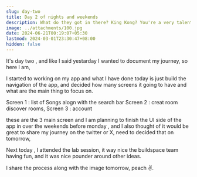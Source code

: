 ```yaml
---
slug: day-two
title: Day 2 of nights and weekends
description: What do they got in there? King Kong? You're a very talented young man, with your own clever thoughts and ideas. Do you need a manager? I was part of something special. Did he just throw my cat out of the window? Do you have any idea how long it takes those cups to decompose.
image: ../attachments/100.jpg
date: 2024-06-21T00:19:07+05:30
lastmod: 2024-03-01T23:30:47+08:00
hidden: false
---
```


It's day two , and like I said yestarday I wanted to document my journey, so here I am,

I started to working on my app and what I have done today is just build the navigation of the app, and decided how many screens it going to have and what are the main thing to focus on.

Screen 1 : list of Songs alogn with the search bar
Screen 2 : creat room discover rooms,
Screen 3 : account

these are the 3 main screen and I am planning to finish the UI side of the app in over the weekends before monday , and I also thought of it would be great to share my journey on the twitter or X, need to decided that on tomorrow,

Next today , I attended the lab session, it way nice the buildspace team having fun, and it was nice pounder around other ideas.

I share the process along with the image tomorrow, peach ✌️.
